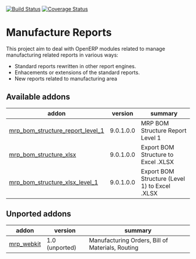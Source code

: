[![Build Status](https://travis-ci.org/OCA/manufacture-reporting.svg?branch=9.0)](https://travis-ci.org/OCA/manufacture-reporting)
[![Coverage Status](https://coveralls.io/repos/OCA/manufacture-reporting/badge.png?branch=9.0)](https://coveralls.io/r/OCA/manufacture-reporting?branch=9.0)

Manufacture Reports
===================

This project aim to deal with OpenERP modules related to manage manufacturing related reports in various ways:

- Standard reports rewritten in other report engines.
- Enhacements or extensions of the standard reports.
- New reports related to manufacturing area

[//]: # (addons)

Available addons
----------------
addon | version | summary
--- | --- | ---
[mrp_bom_structure_report_level_1](mrp_bom_structure_report_level_1/) | 9.0.1.0.0 | MRP BOM Structure Report Level 1
[mrp_bom_structure_xlsx](mrp_bom_structure_xlsx/) | 9.0.1.0.0 | Export BOM Structure to Excel .XLSX
[mrp_bom_structure_xlsx_level_1](mrp_bom_structure_xlsx_level_1/) | 9.0.1.0.0 | Export BOM Structure (Level 1) to Excel .XLSX

Unported addons
---------------
addon | version | summary
--- | --- | ---
[mrp_webkit](mrp_webkit/) | 1.0 (unported) | Manufacturing Orders, Bill of Materials, Routing

[//]: # (end addons)
